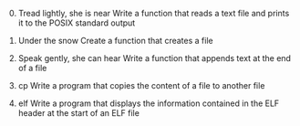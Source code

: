 0. Tread lightly, she is near
   Write a function that reads a text file and prints it to the POSIX standard output

1. Under the snow
   Create a function that creates a file

2. Speak gently, she can hear
   Write a function that appends text at the end of a file

3. cp
   Write a program that copies the content of a file to another file

4. elf
   Write a program that displays the information contained in the ELF header at the start of an ELF file
